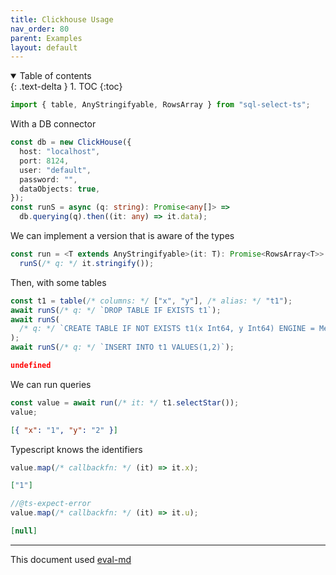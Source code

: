 ```yaml
---
title: Clickhouse Usage
nav_order: 80
parent: Examples
layout: default
---
```


<details open markdown="block">
  <summary>
    Table of contents
  </summary>
  {: .text-delta }
1. TOC
{:toc}
</details>

```ts
import { table, AnyStringifyable, RowsArray } from "sql-select-ts";
```

With a DB connector

```ts
const db = new ClickHouse({
  host: "localhost",
  port: 8124,
  user: "default",
  password: "",
  dataObjects: true,
});
const runS = async (q: string): Promise<any[]> =>
  db.querying(q).then((it: any) => it.data);
```

We can implement a version that is aware of the types

```ts
const run = <T extends AnyStringifyable>(it: T): Promise<RowsArray<T>> =>
  runS(/* q: */ it.stringify());
```

Then, with some tables

```ts
const t1 = table(/* columns: */ ["x", "y"], /* alias: */ "t1");
await runS(/* q: */ `DROP TABLE IF EXISTS t1`);
await runS(
  /* q: */ `CREATE TABLE IF NOT EXISTS t1(x Int64, y Int64) ENGINE = Memory`
);
await runS(/* q: */ `INSERT INTO t1 VALUES(1,2)`);
```

```json
undefined
```

We can run queries

```ts
const value = await run(/* it: */ t1.selectStar());
value;
```

```json
[{ "x": "1", "y": "2" }]
```

Typescript knows the identifiers

```ts
value.map(/* callbackfn: */ (it) => it.x);
```

```json
["1"]
```

```ts
//@ts-expect-error
value.map(/* callbackfn: */ (it) => it.u);
```

```json
[null]
```

---

This document used [eval-md](https://lucasavila00.github.io/eval-md/)